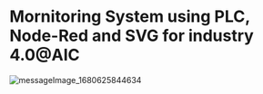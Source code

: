 # Mornitoring System using PLC, Node-Red and SVG for industry 4.0@AIC 










![messageImage_1680625844634](https://user-images.githubusercontent.com/81687385/229857609-d0b5d30f-0371-4133-9201-aae6f6bce9b9.jpg)



